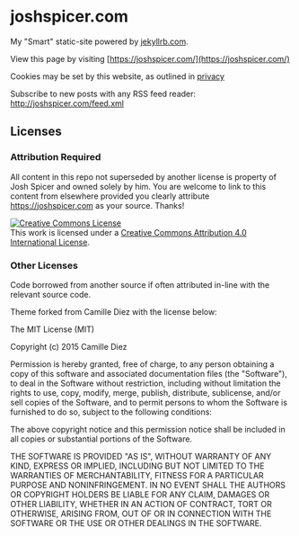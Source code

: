 # joshspicer.com

My "Smart" static-site powered by [jekyllrb.com](jekyllrb.com).

View this page by visiting [https://joshspicer.com/](https://joshspicer.com/)

Cookies may be set by this website, as outlined in [privacy](https://joshspicer.com/privacy)

Subscribe to new posts with any RSS feed reader: http://joshspicer.com/feed.xml

## Licenses

### Attribution Required

All content in this repo not superseded by another license is property of Josh Spicer and owned solely by him.  You are welcome to link to this content from elsewhere provided you clearly attribute <https://joshspicer.com> as your source. Thanks!

<a rel="license" href="http://creativecommons.org/licenses/by/4.0/"><img alt="Creative Commons License" style="border-width:0" src="https://i.creativecommons.org/l/by/4.0/80x15.png" /></a><br />This work is licensed under a <a rel="license" href="http://creativecommons.org/licenses/by/4.0/">Creative Commons Attribution 4.0 International License</a>.

### Other Licenses

Code borrowed from another source if often attributed in-line with the relevant source code.

Theme forked from Camille Diez with the license below:

The MIT License (MIT)

Copyright (c) 2015 Camille Diez

Permission is hereby granted, free of charge, to any person obtaining a copy of this software and associated documentation files (the "Software"), to deal in the Software without restriction, including without limitation the rights to use, copy, modify, merge, publish, distribute, sublicense, and/or sell copies of the Software, and to permit persons to whom the Software is furnished to do so, subject to the following conditions:

The above copyright notice and this permission notice shall be included in all copies or substantial portions of the Software.

THE SOFTWARE IS PROVIDED "AS IS", WITHOUT WARRANTY OF ANY KIND, EXPRESS OR IMPLIED, INCLUDING BUT NOT LIMITED TO THE WARRANTIES OF MERCHANTABILITY, FITNESS FOR A PARTICULAR PURPOSE AND NONINFRINGEMENT. IN NO EVENT SHALL THE AUTHORS OR COPYRIGHT HOLDERS BE LIABLE FOR ANY CLAIM, DAMAGES OR OTHER LIABILITY, WHETHER IN AN ACTION OF CONTRACT, TORT OR OTHERWISE, ARISING FROM, OUT OF OR IN CONNECTION WITH THE SOFTWARE OR THE USE OR OTHER DEALINGS IN THE SOFTWARE.
